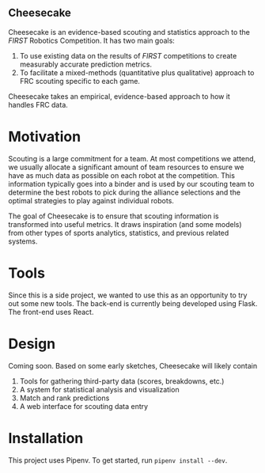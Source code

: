 Cheesecake
----------

Cheesecake is an evidence-based scouting and statistics approach to
the *FIRST* Robotics Competition. It has two main goals:

1. To use existing data on the results of *FIRST* competitions to
   create measurably accurate prediction metrics.
2. To facilitate a mixed-methods (quantitative plus qualitative)
   approach to FRC scouting specific to each game.

Cheesecake takes an empirical, evidence-based approach to how it
handles FRC data.

<!--
Using Cheesecake, we hope to be able to answer the following questions:

+ How likely are teams to qualify for championships?
+ 
-->

Motivation
==========

Scouting is a large commitment for a team. At most competitions we
attend, we usually allocate a significant amount of team resources to
ensure we have as much data as possible on each robot at the
competition. This information typically goes into a binder and is used
by our scouting team to determine the best robots to pick during the
alliance selections and the optimal strategies to play against
individual robots.

The goal of Cheesecake is to ensure that scouting information is
transformed into useful metrics. It draws inspiration (and some
models) from other types of sports analytics, statistics, and previous
related systems.

Tools
=====

Since this is a side project, we wanted to use this as an opportunity
to try out some new tools. The back-end is currently being developed
using Flask. The front-end uses React.

Design
======

Coming soon. Based on some early sketches, Cheesecake will likely contain

1. Tools for gathering third-party data (scores, breakdowns, etc.)
2. A system for statistical analysis and visualization
3. Match and rank predictions
4. A web interface for scouting data entry

Installation
============

This project uses Pipenv. To get started, run `pipenv install --dev`.
